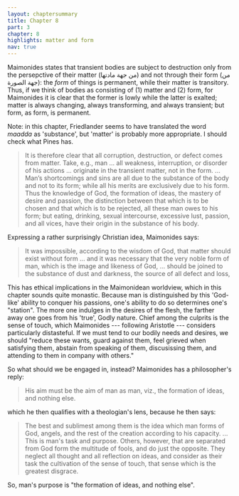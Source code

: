 ```yaml
---
layout: chaptersummary
title: Chapter 8
part: 3
chapter: 8
highlights: matter and form
nav: true
---
```


Maimonides states that transient bodies are subject to destruction only from the persepctive of their matter (من جهة مادتها) and not through their form (من جهة الصورة): the _form_ of things is permanent, while their matter is transitory. Thus, if we think of bodies as consisting of (1) matter and (2) form, for Maimonides it is clear that the former is lowly while the latter is exalted; matter is always changing, always transforming, and always transient; but form, as form, is permanent.

Note: in this chapter, Friedlander seems to have translated the word _maadda_ as 'substance', but 'matter' is probably more appropriate. I should check what Pines has.

> It is therefore clear that all corruption, destruction, or defect comes from matter. Take, e.g., man ... all weakness, interruption, or disorder of his actions ... originate in the transient matter, not in the form. ... Man’s shortcomings and sins are all due to the substance of the body and not to its form; while all his merits are exclusively due to his form. Thus the knowledge of God, the formation of ideas, the mastery of desire and passion, the distinction between that which is to be chosen and that which is to be rejected, all these man owes to his form; but eating, drinking, sexual intercourse, excessive lust, passion, and all vices, have their origin in the substance of his body.

Expressing a rather surprisingly Christian idea, Maimonides says:
> It was impossible, according to the wisdom of God, that matter should exist without form ... and it was necessary that the very noble form of man, which is the image and likeness of God, ... should be joined to the substance of dust and darkness, the source of all defect and loss,

This has ethical implications in the Maimonidean worldview, which in this chapter sounds quite monastic. Because man is distinguished by this 'God-like' ability to conquer his passions, one's ability to do so determines one's "station". The more one indulges in the desires of the flesh, the farther away one goes from his 'true', Godly nature. Chief among the culprits is the sense of touch, which Maimonides --- following Aristotle --- considers particularly distasteful. If we must tend to our bodily needs and desires, we should "reduce these wants, guard against them, feel grieved when satisfying them, abstain from speaking of them, discusissing them, and attending to them in company with others."

So what should we be engaged in, instead? Maimonides has a philosopher's reply:
> His aim must be the aim of man as man, viz., the formation of ideas, and nothing else.

which he then qualifies with a theologian's lens, because he then says:
> The best and sublimest among them is the idea which man forms of God, angels, and the rest of the creation according to his capacity. ... This is man's task and purpose. Others, however, that are separated from God form the multitude of fools, and do just the opposite. They neglect all thought and all reflection on ideas, and consider as their task the cultivation of the sense of touch, that sense which is the greatest disgrace.

So, man's purpose is "the formation of ideas, and nothing else".
